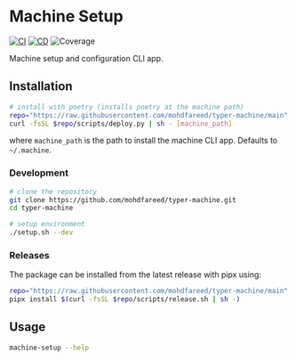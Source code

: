 # Machine Setup

[![CI](https://github.com/mohdfareed/typer-machine/actions/workflows/ci.yml/badge.svg)](https://github.com/mohdfareed/typer-machine/actions/workflows/ci.yml) [![CD](https://github.com/mohdfareed/typer-machine/actions/workflows/cd.yml/badge.svg)](https://github.com/mohdfareed/typer-machine/actions/workflows/cd.yml) <a><img alt="Coverage" src="https://img.shields.io/badge/Coverage-85%25-green.svg" /></a>

Machine setup and configuration CLI app.

## Installation

```sh
# install with poetry (installs poetry at the machine path)
repo="https://raw.githubusercontent.com/mohdfareed/typer-machine/main"
curl -fsSL $repo/scripts/deploy.py | sh - [machine_path]
```

where `machine_path` is the path to install the machine CLI app.
Defaults to `~/.machine`.

### Development

```sh
# clone the repository
git clone https://github.com/mohdfareed/typer-machine.git
cd typer-machine

# setup environment
./setup.sh --dev
```

### Releases

The package can be installed from the latest release with pipx using:

```sh
repo="https://raw.githubusercontent.com/mohdfareed/typer-machine/main"
pipx install $(curl -fsSL $repo/scripts/release.sh | sh -)
```

## Usage

```sh
machine-setup --help
```
